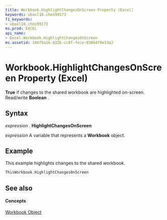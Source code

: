 ```yaml
---
title: Workbook.HighlightChangesOnScreen Property (Excel)
keywords: vbaxl10.chm199173
f1_keywords:
- vbaxl10.chm199173
ms.prod: EXCEL
api_name:
- Excel.Workbook.HighlightChangesOnScreen
ms.assetid: 146f9a16-d32b-cc8f-fece-03864f0e13a2
---
```



# Workbook.HighlightChangesOnScreen Property (Excel)

 **True** if changes to the shared workbook are highlighted on-screen. Read/write **Boolean** .


## Syntax

 _expression_ . **HighlightChangesOnScreen**

 _expression_ A variable that represents a **Workbook** object.


## Example

This example highlights changes to the shared workbook.


```vb
ThisWorkbook.HighlightChangesOnScreen
```


## See also


#### Concepts


[Workbook Object](workbook-object-excel.md)

